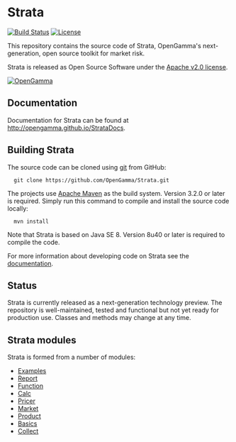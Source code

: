 Strata
======

[![Build Status](https://travis-ci.org/OpenGamma/Strata.svg?branch=master)](https://travis-ci.org/OpenGamma/Strata)
[![License](http://img.shields.io/:license-apache-blue.svg)](http://www.apache.org/licenses/LICENSE-2.0.html)

This repository contains the source code of Strata, OpenGamma's next-generation, open source toolkit for market risk.

Strata is released as Open Source Software under the
[Apache v2.0 license](http://www.apache.org/licenses/LICENSE-2.0.html). 

[![OpenGamma](http://developers.opengamma.com/res/display/default/chrome/masthead_logo.png "OpenGamma")](http://www.opengamma.com)


Documentation
-------------

Documentation for Strata can be found at http://opengamma.github.io/StrataDocs.


Building Strata
---------------

The source code can be cloned using [git](http://git-scm.com/) from GitHub:
```
  git clone https://github.com/OpenGamma/Strata.git
```

The projects use [Apache Maven](http://maven.apache.org/) as the build system.
Version 3.2.0 or later is required.
Simply run this command to compile and install the source code locally:

```
  mvn install
```

Note that Strata is based on Java SE 8.
Version 8u40 or later is required to compile the code.

For more information about developing code on Strata
see the [documentation](http://opengamma.github.io/StrataDocs).


Status
------

Strata is currently released as a next-generation technology preview.
The repository is well-maintained, tested and functional but not yet ready for production use.
Classes and methods may change at any time.


Strata modules
--------------

Strata is formed from a number of modules:

* [Examples](examples/README.md)
* [Report](modules/report/README.md)
* [Function](modules/function/README.md)
* [Calc](modules/calc/README.md)
* [Pricer](modules/pricer/README.md)
* [Market](modules/market/README.md)
* [Product](modules/product/README.md)
* [Basics](modules/basics/README.md)
* [Collect](modules/collect/README.md)
